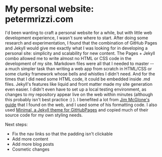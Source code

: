# My personal website: petermrizzi.com
  
I'd been wanting to craft a personal website for a while, but with little web development experience, I wasn't sure where to start. After doing some research and experimentation, I found that the combination of GitHub Pages and Jekyll would give me exactly what I was looking for in developing a personal site: simplicity and scalability for new content. The Pages + Jekyll combo allowed me to write almost no HTML or CSS code in the development of my site. Markdown files were all that I needed to master -- a much simpler task than writing a web app from scratch in HTML/CSS or some clunky framework whose bells and whistles I didn't need. And for the times that I did need some HTML code, it could be embedded inside .md files. Jekyll's features like liquid and front matter made my site generation even easier. I didn't even have to set up a local testing environment, as changes to my repository appear live on the web within minutes (although this probably isn't best practice :) ). I benefited a lot from [Jim McGlone's guide](http://jmcglone.com/guides/github-pages/) that I found on the web, and I used some of his formatting code. I also used [Minimal, a Jekyll theme for GitHubPages](https://github.com/pages-themes/minimal) and copied much of their source code for my own styling needs.
  
Next steps:

- Fix the nav links so that the padding isn't clickable
- Add more content
- Add more blog posts
- Cosmetic changes

